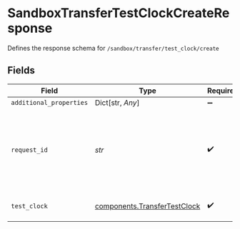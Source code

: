 # SandboxTransferTestClockCreateResponse

Defines the response schema for `/sandbox/transfer/test_clock/create`


## Fields

| Field                                                                                                                                       | Type                                                                                                                                        | Required                                                                                                                                    | Description                                                                                                                                 |
| ------------------------------------------------------------------------------------------------------------------------------------------- | ------------------------------------------------------------------------------------------------------------------------------------------- | ------------------------------------------------------------------------------------------------------------------------------------------- | ------------------------------------------------------------------------------------------------------------------------------------------- |
| `additional_properties`                                                                                                                     | Dict[str, *Any*]                                                                                                                            | :heavy_minus_sign:                                                                                                                          | N/A                                                                                                                                         |
| `request_id`                                                                                                                                | *str*                                                                                                                                       | :heavy_check_mark:                                                                                                                          | A unique identifier for the request, which can be used for troubleshooting. This identifier, like all Plaid identifiers, is case sensitive. |
| `test_clock`                                                                                                                                | [components.TransferTestClock](../../models/shared/transfertestclock.md)                                                                    | :heavy_check_mark:                                                                                                                          | Defines the test clock for a transfer.                                                                                                      |
